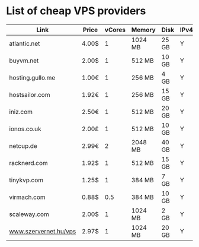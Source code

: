 # List of cheap VPS providers


| Link                     | Price | vCores | Memory  | Disk  | IPv4 | Trafic    | Countries | PayPal |
|--------------------------|-------|--------|---------|-------|------|-----------|-----------|--------|
| atlantic.net             | 4.00$ | 1      | 1024 MB | 25 GB | Y    |           |           | Y      |
| buyvm.net                | 2.00$ | 1      |  512 MB | 10 GB | Y    |           |           | ?      |
| hosting.gullo.me         | 1.00€ | 1      |  256 MB |  4 GB | Y    |           |           | ?      |
| hostsailor.com           | 1.92€ | 1      |  256 MB | 15 GB | Y    |           |           | ?      |
| iniz.com                 | 2.50€ | 1      |  512 MB | 20 GB | Y    |           |           | ?      |
| ionos.co.uk              | 2.00£ | 1      |  512 MB | 10 GB | Y    |           |           | ?      |
| netcup.de                | 2.99€ | 2      | 2048 MB | 40 GB | Y    |           |           | ?      |
| racknerd.com             | 1.92$ | 1      |  512 MB | 15 GB | Y    |           |           | ?      |
| tinykvp.com              | 1.25$ | 1      |  384 MB |  7 GB | Y    |           |           | ?      |
| virmach.com              | 0.88$ | 0.5    |  384 MB | 10 GB | Y    |           |           | ?      |
| scaleway.com             | 2.00$ | 1      | 1024 MB |  2 GB | Y    |           |           | ?      |
| www.szervernet.hu/vps    | 2.97$ | 1      | 1024 MB | 20 GB | Y    | unlimited | HU        | Y      |
